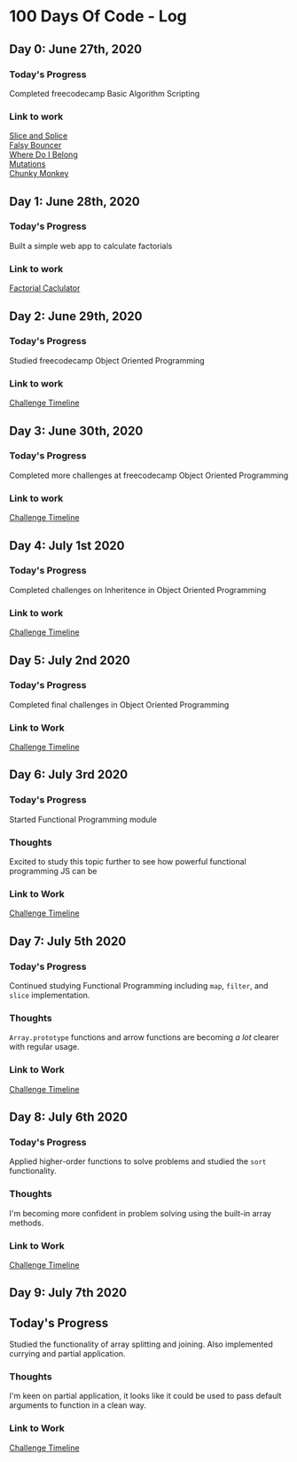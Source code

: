 # 100 Days Of Code - Log

## Day 0: June 27th, 2020

### Today's Progress
Completed freecodecamp Basic Algorithm Scripting

### Link to work 
[Slice and Splice](https://www.freecodecamp.org/learn/javascript-algorithms-and-data-structures/basic-algorithm-scripting/slice-and-splice)  
[Falsy Bouncer](https://www.freecodecamp.org/learn/javascript-algorithms-and-data-structures/basic-algorithm-scripting/falsy-bouncer)  
[Where Do I Belong](https://www.freecodecamp.org/learn/javascript-algorithms-and-data-structures/basic-algorithm-scripting/where-do-i-belong)  
[Mutations](https://www.freecodecamp.org/learn/javascript-algorithms-and-data-structures/basic-algorithm-scripting/mutations)  
[Chunky Monkey](https://www.freecodecamp.org/learn/javascript-algorithms-and-data-structures/basic-algorithm-scripting/chunky-monkey)

## Day 1: June 28th, 2020

### Today's Progress
Built a simple web app to calculate factorials

### Link to work
[Factorial Caclulator](https://alexmacniven.github.io/factorial-calculator/)

## Day 2: June 29th, 2020

### Today's Progress
Studied freecodecamp Object Oriented Programming

### Link to work
[Challenge Timeline](https://www.freecodecamp.org/alex_macniven#universal-nav-logo:~:text=Challenge)

## Day 3: June 30th, 2020

### Today's Progress
Completed more challenges at freecodecamp Object Oriented Programming

### Link to work
[Challenge Timeline](https://www.freecodecamp.org/alex_macniven)

## Day 4: July 1st 2020

### Today's Progress
Completed challenges on Inheritence in Object Oriented Programming

### Link to work
[Challenge Timeline](https://www.freecodecamp.org/alex_macniven)

## Day 5: July 2nd 2020

### Today's Progress
Completed final challenges in Object Oriented Programming

### Link to Work
[Challenge Timeline](https://www.freecodecamp/alex_macniven)

## Day 6: July 3rd 2020

### Today's Progress
Started Functional Programming module

### Thoughts
Excited to study this topic further to see how powerful functional programming JS can be

### Link to Work
[Challenge Timeline](https://www.freecodecamp/alex_macniven)

## Day 7: July 5th 2020

### Today's Progress
Continued studying Functional Programming including `map`, `filter`, and `slice` implementation.

### Thoughts
`Array.prototype` functions and arrow functions are becoming *a lot* clearer with regular usage.

### Link to Work
[Challenge Timeline](https://www.freecodecamp/alex_macniven)

## Day 8: July 6th 2020

### Today's Progress
Applied higher-order functions to solve problems and studied the `sort` functionality.

### Thoughts
I'm becoming more confident in problem solving using the built-in array methods.

### Link to Work
[Challenge Timeline](https://www.freecodecamp/alex_macniven)

## Day 9: July 7th 2020

## Today's Progress
Studied the functionality of array splitting and joining. 
Also implemented currying and partial application.

### Thoughts
I'm keen on partial application, it looks like it could be used to pass default arguments to function in a clean way.

### Link to Work
[Challenge Timeline](https://www.freecodecamp/alex_macniven)